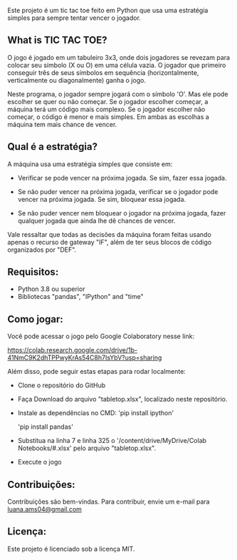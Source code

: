 Este projeto é um tic tac toe feito em Python que usa uma estratégia simples para sempre tentar vencer o jogador.

## What is TIC TAC TOE?

O jogo é jogado em um tabuleiro 3x3, onde dois jogadores se revezam para colocar seu símbolo (X ou O) em uma célula vazia. O jogador que primeiro conseguir três de seus símbolos em sequência (horizontalmente, verticalmente ou diagonalmente) ganha o jogo.

Neste programa, o jogador sempre jogará com o símbolo 'O'. Mas ele pode escolher se quer ou não começar. Se o jogador escolher começar, a máquina terá um código mais complexo. Se o jogador escolher não começar, o código é menor e mais simples. Em ambas as escolhas a máquina tem mais chance de vencer. 

## Qual é a estratégia?

A máquina usa uma estratégia simples que consiste em:

  - Verificar se pode vencer na próxima jogada. Se sim, fazer essa jogada.

  - Se não puder vencer na próxima jogada, verificar se o jogador pode vencer na próxima jogada. Se sim, bloquear essa jogada.

  - Se não puder vencer nem bloquear o jogador na próxima jogada, fazer qualquer jogada que ainda lhe dê chances de vencer.

Vale ressaltar que todas as decisões da máquina foram feitas usando apenas o recurso de gateway "IF", além de ter seus blocos de código organizados por "DEF".

## Requisitos:
- Python 3.8 ou superior
- Bibliotecas "pandas", "IPython" and "time"

## Como jogar:
Você pode acessar o jogo pelo Google Colaboratory nesse link:

https://colab.research.google.com/drive/1b-41NmC9K2dhTPPwyKrAs54C8h7IsYbV?usp=sharing

Além disso, pode seguir estas etapas para rodar localmente:

  - Clone o repositório do GitHub
  - Faça Download do arquivo "tabletop.xlsx", localizado neste repositório.
  - Instale as dependências no CMD:
    'pip install ipython'
    
    'pip install pandas'
  - Substitua na linha 7 e linha 325 o '/content/drive/MyDrive/Colab Notebooks/#.xlsx' pelo arquivo "tabletop.xlsx".
  - Execute o jogo

## Contribuições:
Contribuições são bem-vindas. Para contribuir, envie um e-mail para luana.ams04@gmail.com

## Licença:
Este projeto é licenciado sob a licença MIT.
